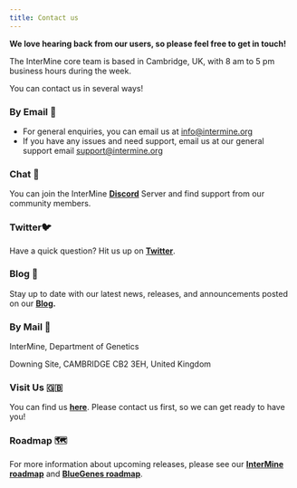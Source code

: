 ```yaml
---
title: Contact us
--- 
```


**We love hearing back from our users, so please feel free to get in touch!** 

The InterMine core team is based in Cambridge, UK, with 8 am to 5 pm business hours during the week.

You can contact us in several ways!

### By Email 📧 

* For general enquiries, you can email us at [info@intermine.org](mailto:info%40intermine.org)
* If you have any issues and need support, email us at our general support email [support@intermine.org](mailto:support%40intermine.org)

### Chat 💬 

You can join the InterMine [**Discord**](http://chat.intermine.org) Server and find support from our community members. 

### Twitter🐦 

Have a quick question? Hit us up on [**Twitter**](https://twitter.com/intermineorg).

### Blog 📝 

Stay up to date with our latest news, releases, and announcements posted on our [**Blog**](https://intermineorg.wordpress.com/)**.**

### By Mail 📮 

InterMine, Department of Genetics

Downing Site, CAMBRIDGE CB2 3EH, United Kingdom

### Visit Us 🇬🇧 

You can find us [**here**](https://map.cam.ac.uk/Department+of+Genetics). Please contact us first, so we can get ready to have you!

### Roadmap 🗺 

For more information about upcoming releases, please see our [**InterMine roadmap**](https://github.com/intermine/intermine/projects/7) and [**BlueGenes roadmap**](https://github.com/intermine/bluegenes/projects).
